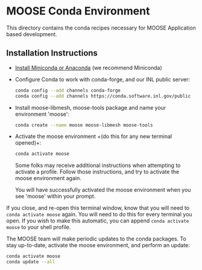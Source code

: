 # MOOSE Conda Environment

This directory contains the conda recipes necessary for MOOSE Application based development.


## Installation Instructions

- [Install Miniconda or Anaconda](https://docs.conda.io/projects/conda/en/latest/user-guide/install/index.html) (we recommend Miniconda)

- Configure Conda to work with conda-forge, and our INL public server:

  ```bash
  conda config --add channels conda-forge
  conda config --add channels https://conda.software.inl.gov/public
  ```

- Install moose-libmesh, moose-tools package and name your environment 'moose':

  ```bash
  conda create --name moose moose-libmesh moose-tools
  ```

- Activate the moose environment +(do this for any new terminal opened)+:

  ```bash
  conda activate moose
  ```

  Some folks may receive additional instructions when attempting to activate a profile. Follow those instructions, and try to activate the moose environment again.

  You will have successfully activated the moose environment when you see 'moose' within your prompt.

If you close, and re-open this terminal window, know that you will need to `conda activate moose` again. You will need to do this for every terminal you open. If you wish to make this automatic, you can append `conda activate moose` to your shell profile.

The MOOSE team will make periodic updates to the conda packages. To stay up-to-date, activate the moose environment, and perform an update:

```bash
conda activate moose
conda update --all
```
